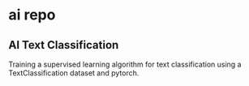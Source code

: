 # ai repo

## AI Text Classification
Training a supervised learning algorithm for text classification using a TextClassification dataset and pytorch.